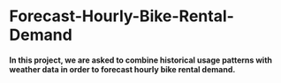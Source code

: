 # Forecast-Hourly-Bike-Rental-Demand
#### In this project, we are asked to combine historical usage patterns with weather data in order to forecast hourly bike rental demand.
